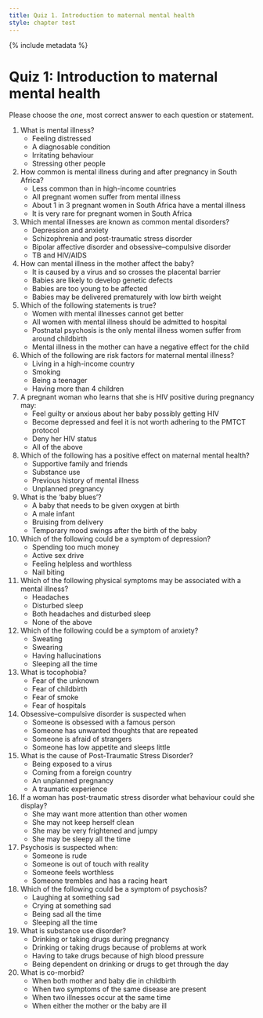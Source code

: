 ```yaml
---
title: Quiz 1. Introduction to maternal mental health
style: chapter test
---
```


{% include metadata %}

# Quiz 1: Introduction to maternal mental health

Please choose the *one*, most correct answer to each question or statement.

1.	What is mental illness?
	-	Feeling distressed
	+	A diagnosable condition
	-	Irritating behaviour
	-	Stressing other people
2.	How common is mental illness during and after pregnancy in South Africa?
	-	Less common than in high-income countries
	-	All pregnant women suffer from mental illness
	+	About 1 in 3 pregnant women in South Africa have a mental illness
	-	It is very rare for pregnant women in South Africa
3.	Which mental illnesses are known as common mental disorders? 
	+	Depression and anxiety
	-	Schizophrenia and post-traumatic stress disorder
	-	Bipolar affective disorder and obsessive–compulsive disorder
	-	TB and HIV/AIDS
4.	How can mental illness in the mother affect the baby?
	-	It is caused by a virus and so crosses the placental barrier
	-	Babies are likely to develop genetic defects
	-	Babies are too young to be affected
	+	Babies may be delivered prematurely with low birth weight
5.	Which of the following statements is true?
	-	Women with mental illnesses cannot get better
	-	All women with mental illness should be admitted to hospital
	- 	Postnatal psychosis is the only mental illness women suffer from around childbirth
	+ 	Mental illness in the mother can have a negative effect for the child
6.	Which of the following are risk factors for maternal mental illness?
	-	Living in a high-income country
	-	Smoking
	+	Being a teenager
	-	Having more than 4 children 
7.	A pregnant woman who learns that she is HIV positive during pregnancy may:
	-	Feel guilty or anxious about her baby possibly getting HIV
	-	Become depressed and feel it is not worth adhering to the PMTCT protocol
	-	Deny her HIV status 
	+	All of the above
8.	Which of the following has a positive effect on maternal mental health?
	+	Supportive family and friends
	-	Substance use
	-	Previous history of mental illness
	-	Unplanned pregnancy
9.	What is the ‘baby blues’?
	-	A baby that needs to be given oxygen at birth
	-	A male infant 
	-	Bruising from delivery
	+	Temporary mood swings after the birth of the baby
10.	Which of the following could be a symptom of depression?
	-	Spending too much money
	-	Active sex drive
	+	Feeling helpless and worthless
	-	Nail biting
11.	Which of the following physical symptoms may be associated with a mental illness?
	-	Headaches
	-	Disturbed sleep
	+	Both headaches and disturbed sleep
	-	None of the above
12.	Which of the following could be a symptom of anxiety?
	+	Sweating
	-	Swearing
	-	Having hallucinations
	-	Sleeping all the time 
13.	What is tocophobia?
	-	Fear of the unknown
	+	Fear of childbirth
	-	Fear of smoke
	-	Fear of hospitals
14.	Obsessive–compulsive disorder is suspected when
	-	Someone is obsessed with a famous person
	+	Someone has unwanted thoughts that are repeated
	-	Someone is afraid of strangers
	-	Someone has low appetite and sleeps little 
15.	What is the cause of Post-Traumatic Stress Disorder? 
	-	Being exposed to a virus
	-	Coming from a foreign country
	-	An unplanned pregnancy
	+	A traumatic experience 
16.	If a woman has post-traumatic stress disorder what behaviour could she display?
	-	She may want more attention than other women
	-	She may not keep herself clean
	+	She may be very frightened and jumpy
	-	She may be sleepy all the time
17.	Psychosis is suspected when:
	-	Someone is rude
	+	Someone is out of touch with reality
	-	Someone feels worthless
	-	Someone trembles and has a racing heart
18.	Which of the following could be a symptom of psychosis?
	+	Laughing at something sad
	-	Crying at something sad
	-	Being sad all the time
	-	Sleeping all the time 
19.	What is substance use disorder?
	-	Drinking or taking drugs during pregnancy
	-	Drinking or taking drugs because of problems at work
	-	Having to take drugs because of high blood pressure
	+	Being dependent on drinking or drugs to get through the day
20.	What is co-morbid?
	-	When both mother and baby die in childbirth
	-	When two symptoms of the same disease are present
	+	When two illnesses occur at the same time
	-	When either the mother or the baby are ill